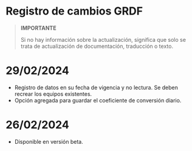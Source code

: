 # Registro de cambios GRDF

>**IMPORTANTE**
>
>Si no hay información sobre la actualización, significa que solo se trata de actualización de documentación, traducción o texto.

# 29/02/2024

- Registro de datos en su fecha de vigencia y no lectura. Se deben recrear los equipos existentes.
- Opción agregada para guardar el coeficiente de conversión diario.

# 26/02/2024

- Disponible en versión beta.
